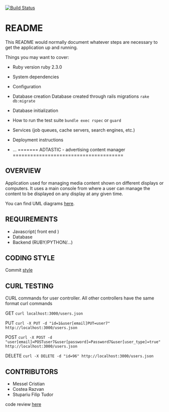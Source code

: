 [![Build Status](https://travis-ci.org/tecknoworks/adtastic.svg?branch=master)](https://travis-ci.org/tecknoworks/adtastic)

# README

This README would normally document whatever steps are necessary to get the
application up and running.

Things you may want to cover:

* Ruby version
	ruby 2.3.0

* System dependencies

* Configuration

* Database creation
	Database created through rails migrations `rake db:migrate`

* Database initialization

* How to run the test suite
	`bundle exec rspec` or `guard`

* Services (job queues, cache servers, search engines, etc.)

* Deployment instructions

* ...
=======
ADTASTIC - advertising content manager
======================================

OVERVIEW
--------
Application used for managing media content shown on different displays or computers. It uses a main console from where a user can manage the content to be displayed on any display at any given time.

You can find UML diagrams [here](https://github.com/tecknoworks/adtastic/tree/master/Diagrams).

REQUIREMENTS
------------
* Javascript( front end )
* Database
* Backend (RUBY/PYTHON/...)

CODING STYLE
------------
Commit [style](http://chris.beams.io/posts/git-commit/) 

CURL TESTING
------------

CURL commands for user controller. All other controllers have the same format curl commands

GET		`curl localhost:3000/users.json`

PUT		`curl -X PUT -d "id=1&user[email]PUT=user7"	 http://localhost:3000/users.json`

POST	`curl -X POST -d "user[email]=POSTuser7&user[password]=Password7&user[user_type]=true" http://localhost:3000/users.json`

DELETE	`curl -X DELETE -d "id=96" http://localhost:3000/users.json`

CONTRIBUTORS
------------
* Messel Cristian
* Costea Razvan
* Stupariu Filip Tudor

code review [here](https://codeclimate.com/github/tecknoworks/adtastic/code?q=rating%3AA)
